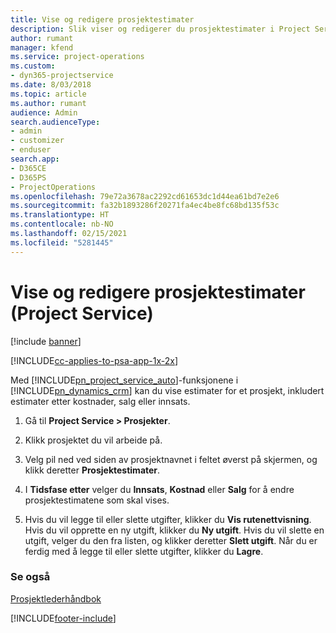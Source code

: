 ```yaml
---
title: Vise og redigere prosjektestimater
description: Slik viser og redigerer du prosjektestimater i Project Service
author: rumant
manager: kfend
ms.service: project-operations
ms.custom:
- dyn365-projectservice
ms.date: 8/03/2018
ms.topic: article
ms.author: rumant
audience: Admin
search.audienceType:
- admin
- customizer
- enduser
search.app:
- D365CE
- D365PS
- ProjectOperations
ms.openlocfilehash: 79e72a3678ac2292cd61653dc1d44ea61bd7e2e6
ms.sourcegitcommit: fa32b1893286f20271fa4ec4be8fc68bd135f53c
ms.translationtype: HT
ms.contentlocale: nb-NO
ms.lasthandoff: 02/15/2021
ms.locfileid: "5281445"
---
```

# <a name="view-and-edit-project-estimates-project-service"></a>Vise og redigere prosjektestimater (Project Service)

[!include [banner](../includes/psa-now-project-operations.md)]

[!INCLUDE[cc-applies-to-psa-app-1x-2x](../includes/cc-applies-to-psa-app-1x-2x.md)]

Med [!INCLUDE[pn_project_service_auto](../includes/pn-project-service-auto.md)]-funksjonene i [!INCLUDE[pn_dynamics_crm](../includes/pn-dynamics-crm.md)] kan du vise estimater for et prosjekt, inkludert estimater etter kostnader, salg eller innsats.  
  
1.  Gå til **Project Service > Prosjekter**.  
  
2.  Klikk prosjektet du vil arbeide på.  
  
3.  Velg pil ned ved siden av prosjektnavnet i feltet øverst på skjermen, og klikk deretter **Prosjektestimater**.  
  
4.  I **Tidsfase etter** velger du **Innsats**, **Kostnad** eller **Salg** for å endre prosjektestimatene som skal vises.  
  
5.  Hvis du vil legge til eller slette utgifter, klikker du **Vis rutenettvisning**. Hvis du vil opprette en ny utgift, klikker du **Ny utgift**. Hvis du vil slette en utgift, velger du den fra listen, og klikker deretter **Slett utgift**. Når du er ferdig med å legge til eller slette utgifter, klikker du **Lagre**.  
  
### <a name="see-also"></a>Se også  
 [Prosjektlederhåndbok](../psa/project-manager-guide.md)


[!INCLUDE[footer-include](../includes/footer-banner.md)]